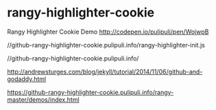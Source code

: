 # rangy-highlighter-cookie

Rangy Highlighter Cookie Demo
http://codepen.io/pulipuli/pen/WojwpB

//github-rangy-highlighter-cookie.pulipuli.info/rangy-highlighter-init.js

<!-- 引用Rangy Highlighter Cookie的語法 -->
<script type="text/javascript" src="//github-rangy-highlighter-cookie.pulipuli.info/rangy-highlighter-init.js"></script>


//github-rangy-highlighter-cookie.pulipuli.info/

http://andrewsturges.com/blog/jekyll/tutorial/2014/11/06/github-and-godaddy.html

https://github-rangy-highlighter-cookie.pulipuli.info/rangy-master/demos/index.html